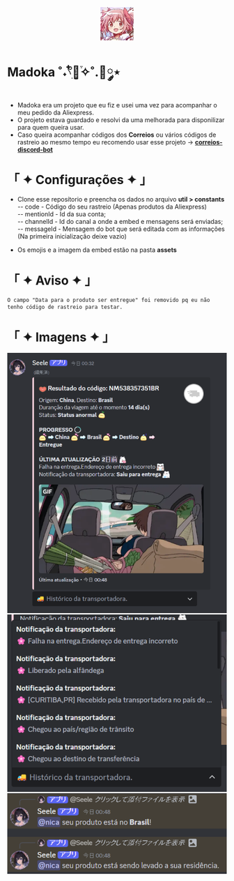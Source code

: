 <div align="center"><img src="./images/4.png" width="15%"></img></div>

# Madoka ˚˖𓍢ִ໋🌷͙֒✧˚.🎀༘⋆
* Madoka era um projeto que eu fiz e usei uma vez para acompanhar o meu pedido da Aliexpress.
* O projeto estava guardado e resolvi da uma melhorada para disponilizar para quem queira usar.
* Caso queira acompanhar códigos dos **Correios** ou vários códigos de rastreio ao mesmo tempo eu recomendo usar esse projeto -> **[correios-discord-bot](https://github.com/vergonha/correios-discord-bot)**

# 「 ✦ Configurações ✦ 」
* Clone esse reposítorio e preencha os dados no arquivo **util > constants**<br>
-- code - Código do seu rastreio (Apenas produtos da Aliexpress)<br>
-- mentionId - Id da sua conta;<br>
-- channelId - Id do canal a onde a embed e mensagens será enviadas;<br>
-- messageId - Mensagem do bot que será editada com as informações (Na primeira inicialização deixe vazio)<br>

* Os emojis e a imagem da embed estão na pasta **assets**

# 「 ✦ Aviso ✦ 」
```
O campo "Data para o produto ser entregue" foi removido pq eu não tenho código de rastreio para testar.
```
# 「 ✦ Imagens ✦ 」
<div align="center"><img src="./images/1.png"></img></div>
<div align="center"><img src="./images/2.png"></img></div>
<div align="center"><img src="./images/3.png"></img></div>